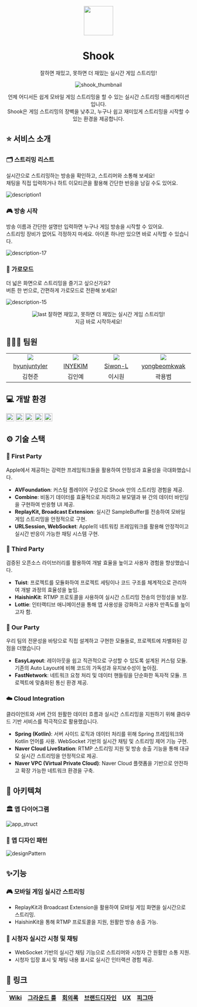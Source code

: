 <div align="center">
<img width = "80" src="https://github.com/user-attachments/assets/89e83a64-37f4-4848-aebc-f26f8031e645">

# Shook
잘하면 재밌고, 못하면 더 재밌는 실시간 게임 스트리밍!


![shook_thumbnail](https://github.com/user-attachments/assets/ae77a4c5-0f33-458c-b61b-6249d26a7a5d)

언제 어디서든 쉽게 모바일 게임 스트리밍을 할 수 있는 실시간 스트리밍 애플리케이션입니다.  
Shook은 게임 스트리밍의 장벽을 낮추고, 누구나 쉽고 재미있게 스트리밍을 시작할 수 있는 환경을 제공합니다.

</div>

## ⭐️ 서비스 소개

### 🗂️ 스트리밍 리스트

실시간으로 스트리밍하는 방송을 확인하고, 스트리머와 소통해 보세요! <br>
채팅을 직접 입력하거나 하트 이모티콘을 활용해 간단한 반응을 남길 수도 있어요.

![description1](https://github.com/user-attachments/assets/e3e624c4-6e8c-434e-b0b2-3a89047d6ace)

### 🎮 방송 시작

방송 이름과 간단한 설명만 입력하면 누구나 게임 방송을 시작할 수 있어요. <br>
스트리밍 장비가 없어도 걱정하지 마세요. 아이폰 하나만 있으면 바로 시작할 수 있습니다.

![description-17](https://github.com/user-attachments/assets/c223899d-a8d1-4a9d-a88e-255ab5cbfd15)

### 🔄 가로모드

더 넓은 화면으로 스트리밍을 즐기고 싶으신가요? <br>
버튼 한 번으로, 간편하게 가로모드로 전환해 보세요!

![description-15](https://github.com/user-attachments/assets/b62a9406-56aa-43e8-b582-b59e51c33968)

<div align="center">

![last](https://github.com/user-attachments/assets/bf0eb398-1899-4c2b-baec-058afd43daa8)
잘하면 재밌고, 못하면 더 재밌는 실시간 게임 스트리밍! <br>
지금 바로 시작하세요!

</div>


## 🧑🏻‍💻 팀원

<table>
  <tr align=center>
    <td width="160px"><img src="https://avatars.githubusercontent.com/u/120548537?v=4"></td>
    <td width="160px"><img src="https://avatars.githubusercontent.com/u/131857557?v=4"></td>
    <td width="160px"><img src="https://avatars.githubusercontent.com/u/91936941?v=4"></td>
    <td width="160px"><img src="https://avatars.githubusercontent.com/u/48616183?v=4"></td>
  </tr>
  <tr align=center>
    <td width="160px"><a href="https://github.com/hyunjuntyler">hyunjuntyler</a></td>
    <td width="160px"><a href="https://github.com/INYEKIM">INYEKIM</a></td>
    <td width="160px"><a href="https://github.com/Siwon-L">Siwon-L</a></td>
    <td width="160px"><a href="https://github.com/yongbeomkwak">yongbeomkwak</a></td>
  </tr>
  <tr align=center>
    <td width="160px">김현준</td>
    <td width="160px">김인예</td>
    <td width="160px">이시원</td>
    <td width="160px">곽용범</td>
  </tr>
</table>

## 💻 개발 환경

<img height="22" src="https://img.shields.io/badge/iOS-16.0+-lightgray"> <img height="22" src="https://img.shields.io/badge/Xcode-16.1-skyblue"> <img height="22" src="https://img.shields.io/badge/Swift-5-orange"> <img height="22" src="https://img.shields.io/badge/Platform-iOS-lightgreen"> <img height="22" src="https://img.shields.io/badge/Tuist-4.12.1-blueviolet">

## ⚙️ 기술 스택

### 🍎 First Party
Apple에서 제공하는 강력한 프레임워크들을 활용하여 안정성과 효율성을 극대화했습니다.
- **AVFoundation**: 커스텀 플레이어 구성으로 Shook 만의 스트리밍 경험을 제공.
- **Combine**: 비동기 데이터를 효율적으로 처리하고 뷰모델과 뷰 간의 데이터 바인딩을 구현하여 반응형 UI 제공.
- **ReplayKit, Broadcast Extension**: 실시간 SampleBuffer를 전송하여 모바일 게임 스트리밍을 안정적으로 구현.
- **URLSession, WebSocket**: Apple의 네트워킹 프레임워크를 활용해 안정적이고 실시간 반응이 가능한 채팅 시스템 구현.

### 🍏 Third Party
검증된 오픈소스 라이브러리를 활용하여 개발 효율을 높이고 사용자 경험을 향상했습니다.
- **Tuist**: 프로젝트를 모듈화하여 프로젝트 세팅이나 코드 구조를 체계적으로 관리하여 개발 과정의 효율성을 높임.
- **HaishinKit**: RTMP 프로토콜을 사용하여 실시간 스트리밍 전송의 안정성을 보장.
- **Lottie**: 인터랙티브 애니메이션을 통해 앱 사용성을 강화하고 사용자 만족도를 높이고자 함.

### 🎈 Our Party
우리 팀의 전문성을 바탕으로 직접 설계하고 구현한 모듈들로, 프로젝트에 차별화된 강점을 더했습니다
- **EasyLayout**: 레이아웃을 쉽고 직관적으로 구성할 수 있도록 설계된 커스텀 모듈. 기존의 Auto Layout에 비해 코드의 가독성과 유지보수성이 높아짐.
- **FastNetwork**: 네트워크 요청 처리 및 데이터 핸들링을 단순화한 독자적 모듈. 프로젝트에 맞춤화된 통신 환경 제공.

### ☁️ Cloud Integration
클라이언트와 서버 간의 원활한 데이터 흐름과 실시간 스트리밍을 지원하기 위해 클라우드 기반 서비스를 적극적으로 활용했습니다.
- **Spring (Kotlin)**: 서버 사이드 로직과 데이터 처리를 위해 Spring 프레임워크와 Kotlin 언어를 사용. WebSocket 기반의 실시간 채팅 및 스트리밍 제어 기능 구현.
- **Naver Cloud LiveStation**: RTMP 스트리밍 지원 및 방송 송출 기능을 통해 대규모 실시간 스트리밍을 안정적으로 제공.
- **Naver VPC (Virtual Private Cloud)**: Naver Cloud 플랫폼을 기반으로 안전하고 확장 가능한 네트워크 환경을 구축.

## 🚧 아키텍쳐

### 🏛️ 앱 다이어그램
![app_struct](https://github.com/user-attachments/assets/751a142f-c415-4aea-aa09-a68a0c4c34b6)

### 🎨 앱 디자인 패턴
![designPattern](https://github.com/user-attachments/assets/d7d05ded-75b7-485f-b79a-c767f8f4d973)

## ✨기능

### 🎮 모바일 게임 실시간 스트리밍
- ReplayKit과 Broadcast Extension을 활용하여 모바일 게임 화면을 실시간으로 스트리밍.
- HaishinKit을 통해 RTMP 프로토콜을 지원, 원활한 방송 송출 가능.

### 💬 시청자 실시간 시청 및 채팅
- WebSocket 기반의 실시간 채팅 기능으로 스트리머와 시청자 간 원활한 소통 지원.
- 시청자 입장 표시 및 채팅 내용 표시로 실시간 인터랙션 경험 제공.

## 📝 링크

[Wiki](https://github.com/boostcampwm-2024/iOS08-Shook/wiki) | [그라운드 룰](https://github.com/boostcampwm-2024/iOS08-Shook/wiki/그라운드-룰) | [회의록](https://gorgeous-tibia-3b6.notion.site/ce054a9c415d4bfe84789b985e7884e9?v=73d0a6b91b8845b8b2fbf5b8f573d547&pvs=4) | [브랜드디자인](https://github.com/boostcampwm-2024/iOS08-Shook/wiki/BI) | [UX](https://github.com/boostcampwm-2024/iOS08-Shook/wiki/UX) | [피그마](https://www.figma.com/design/hkrLldcqJ3roPELQa2TSib/Shook?node-id=0-1&t=xLGZhOqOlpR9fV2s-1) |
| -- | -- | -- | -- | -- | -- |
